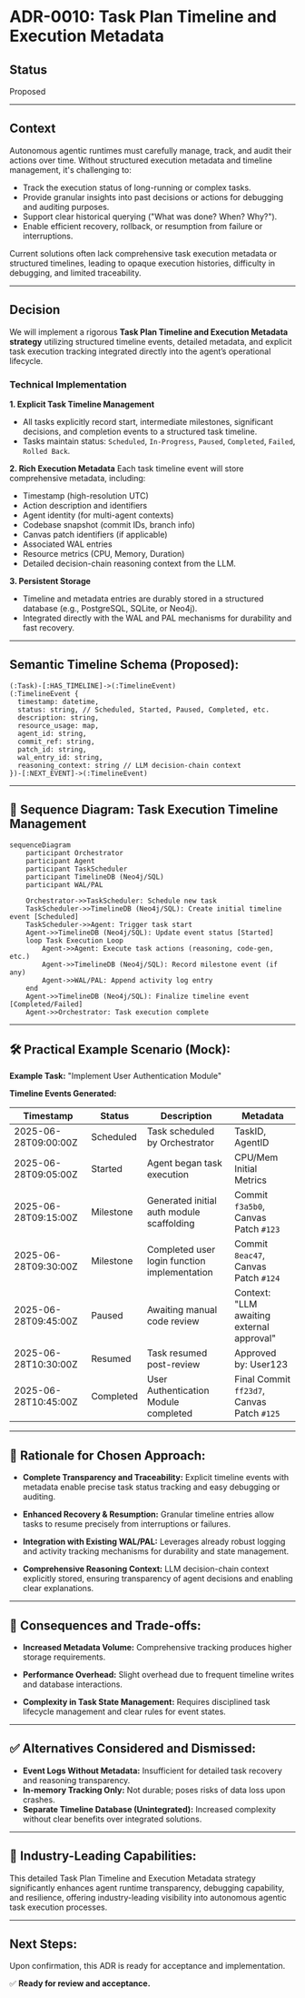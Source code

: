 # ADR-0010: Task Plan Timeline and Execution Metadata

## Status

Proposed

---

## Context

Autonomous agentic runtimes must carefully manage, track, and audit their actions over time. Without structured execution metadata and timeline management, it's challenging to:

* Track the execution status of long-running or complex tasks.
* Provide granular insights into past decisions or actions for debugging and auditing purposes.
* Support clear historical querying ("What was done? When? Why?").
* Enable efficient recovery, rollback, or resumption from failure or interruptions.

Current solutions often lack comprehensive task execution metadata or structured timelines, leading to opaque execution histories, difficulty in debugging, and limited traceability.

---

## Decision

We will implement a rigorous **Task Plan Timeline and Execution Metadata strategy** utilizing structured timeline events, detailed metadata, and explicit task execution tracking integrated directly into the agent’s operational lifecycle.

### Technical Implementation

**1. Explicit Task Timeline Management**

* All tasks explicitly record start, intermediate milestones, significant decisions, and completion events to a structured task timeline.
* Tasks maintain status: `Scheduled`, `In-Progress`, `Paused`, `Completed`, `Failed`, `Rolled Back`.

**2. Rich Execution Metadata**
Each task timeline event will store comprehensive metadata, including:

* Timestamp (high-resolution UTC)
* Action description and identifiers
* Agent identity (for multi-agent contexts)
* Codebase snapshot (commit IDs, branch info)
* Canvas patch identifiers (if applicable)
* Associated WAL entries
* Resource metrics (CPU, Memory, Duration)
* Detailed decision-chain reasoning context from the LLM.

**3. Persistent Storage**

* Timeline and metadata entries are durably stored in a structured database (e.g., PostgreSQL, SQLite, or Neo4j).
* Integrated directly with the WAL and PAL mechanisms for durability and fast recovery.

---

## Semantic Timeline Schema (Proposed):

```plaintext
(:Task)-[:HAS_TIMELINE]->(:TimelineEvent)
(:TimelineEvent {
  timestamp: datetime,
  status: string, // Scheduled, Started, Paused, Completed, etc.
  description: string,
  resource_usage: map,
  agent_id: string,
  commit_ref: string,
  patch_id: string,
  wal_entry_id: string,
  reasoning_context: string // LLM decision-chain context
})-[:NEXT_EVENT]->(:TimelineEvent)
```

---

## 🔄 Sequence Diagram: Task Execution Timeline Management

```mermaid
sequenceDiagram
    participant Orchestrator
    participant Agent
    participant TaskScheduler
    participant TimelineDB (Neo4j/SQL)
    participant WAL/PAL

    Orchestrator->>TaskScheduler: Schedule new task
    TaskScheduler->>TimelineDB (Neo4j/SQL): Create initial timeline event [Scheduled]
    TaskScheduler->>Agent: Trigger task start
    Agent->>TimelineDB (Neo4j/SQL): Update event status [Started]
    loop Task Execution Loop
        Agent->>Agent: Execute task actions (reasoning, code-gen, etc.)
        Agent->>TimelineDB (Neo4j/SQL): Record milestone event (if any)
        Agent->>WAL/PAL: Append activity log entry
    end
    Agent->>TimelineDB (Neo4j/SQL): Finalize timeline event [Completed/Failed]
    Agent->>Orchestrator: Task execution complete
```

---

## 🛠️ Practical Example Scenario (Mock):

**Example Task:** "Implement User Authentication Module"

**Timeline Events Generated:**

| Timestamp            | Status    | Description                                  | Metadata                                   |
| -------------------- | --------- | -------------------------------------------- | ------------------------------------------ |
| 2025-06-28T09:00:00Z | Scheduled | Task scheduled by Orchestrator               | TaskID, AgentID                            |
| 2025-06-28T09:05:00Z | Started   | Agent began task execution                   | CPU/Mem Initial Metrics                    |
| 2025-06-28T09:15:00Z | Milestone | Generated initial auth module scaffolding    | Commit `f3a5b0`, Canvas Patch `#123`       |
| 2025-06-28T09:30:00Z | Milestone | Completed user login function implementation | Commit `8eac47`, Canvas Patch `#124`       |
| 2025-06-28T09:45:00Z | Paused    | Awaiting manual code review                  | Context: "LLM awaiting external approval"  |
| 2025-06-28T10:30:00Z | Resumed   | Task resumed post-review                     | Approved by: User123                       |
| 2025-06-28T10:45:00Z | Completed | User Authentication Module completed         | Final Commit `ff23d7`, Canvas Patch `#125` |

---

## 🎯 Rationale for Chosen Approach:

* **Complete Transparency and Traceability:**
  Explicit timeline events with metadata enable precise task status tracking and easy debugging or auditing.

* **Enhanced Recovery & Resumption:**
  Granular timeline entries allow tasks to resume precisely from interruptions or failures.

* **Integration with Existing WAL/PAL:**
  Leverages already robust logging and activity tracking mechanisms for durability and state management.

* **Comprehensive Reasoning Context:**
  LLM decision-chain context explicitly stored, ensuring transparency of agent decisions and enabling clear explanations.

---

## 🚨 Consequences and Trade-offs:

* **Increased Metadata Volume:**
  Comprehensive tracking produces higher storage requirements.

* **Performance Overhead:**
  Slight overhead due to frequent timeline writes and database interactions.

* **Complexity in Task State Management:**
  Requires disciplined task lifecycle management and clear rules for event states.

---

## ✅ Alternatives Considered and Dismissed:

* **Event Logs Without Metadata:** Insufficient for detailed task recovery and reasoning transparency.
* **In-memory Tracking Only:** Not durable; poses risks of data loss upon crashes.
* **Separate Timeline Database (Unintegrated):** Increased complexity without clear benefits over integrated solutions.

---

## 🚀 Industry-Leading Capabilities:

This detailed Task Plan Timeline and Execution Metadata strategy significantly enhances agent runtime transparency, debugging capability, and resilience, offering industry-leading visibility into autonomous agentic task execution processes.

---

## Next Steps:

Upon confirmation, this ADR is ready for acceptance and implementation.

✅ **Ready for review and acceptance.**
